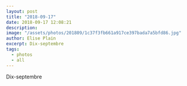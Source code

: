 ```yaml
---
layout: post
title: "2018-09-17"
date: 2018-09-17 12:08:21
description: 
image: "/assets/photos/201809/1c37f3fb661a917ce397bada7a5bfd86.jpg"
author: Elise Plain
excerpt: Dix-septembre
tags: 
  - photos
  - all
---
```


Dix-septembre
<p></p>
